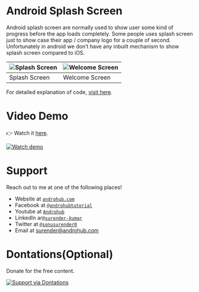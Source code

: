 # Android Splash Screen
Android splash screen are normally used to show user some kind of progress before the app loads completely. Some people uses splash screen just to show case their app / company logo for a couple of second. Unfortunately in android we don’t have any inbuilt mechanism to show splash screen compared to iOS. 

![Splash Screen](https://i0.wp.com/androhub.com/wp-content/uploads/2015/04/splash.png?resize=397%2C692) | ![Welcome Screen](https://i0.wp.com/androhub.com/wp-content/uploads/2015/04/second_activity.png?resize=395%2C691)
---|---
Splash Screen | Welcome Screen

For detailed explanation of code, [visit here](http://www.androhub.com/splash-screen/).

# Video Demo
👉 Watch it <a href="https://youtu.be/E0pFwW1zaT8">here</a>.
<br>

[![Watch demo](http://i3.ytimg.com/vi/E0pFwW1zaT8/hqdefault.jpg)](https://youtu.be/E0pFwW1zaT8)

# Support
Reach out to me at one of the following places!

- Website at <a href="http://www.androhub.com/" target="_blank">`androhub.com`</a>
- Facebook at <a href="https://www.facebook.com/androhubtutorial/" target="_blank">`@androhubtutorial`</a>
- Youtube at <a href="https://www.youtube.com/channel/UCHJh3E9mtRzbM3WVVl9glJg" target="_blank">`Androhub`</a>
- LinkedIn ar<a href="https://www.linkedin.com/in/surender-kumar-681472a8?originalSubdomain=in" target="_blank">`@surender-kumar`</a>
- Twitter at <a href="https://twitter.com/sonusurender0/" target="_blank">`@sonusurender0`</a>
- Email at surender@androhub.com

# Dontations(Optional)
Donate for the free content.
<br>

[![Support via Dontations](https://www.paypalobjects.com/en_GB/i/btn/btn_donateCC_LG.gif)](https://www.paypal.com/cgi-bin/webscr?cmd=_donations&business=sonu.surendra0%40gmail.com&currency_code=USD&source=url)
